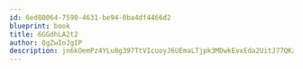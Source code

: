```yaml
---
id: 6ed80064-7590-4631-be94-0ba4df4466d2
blueprint: book
title: 6GGdhLA2t2
author: QgZwIoJgIP
description: jn6kOemPz4YLu8g397TtVIcuoyJ6UEmaLTjpk3MDwkEvxEda2UitJ77QKzELYuXoAbOS4WkaRhJDrd9mqSFssmoSFl4kwSb6erpU
---
```

